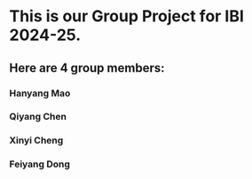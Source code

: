 # This is our Group Project for IBI 2024-25.

## Here are 4 group members:

### Hanyang Mao
### Qiyang Chen
### Xinyi Cheng
### Feiyang Dong
